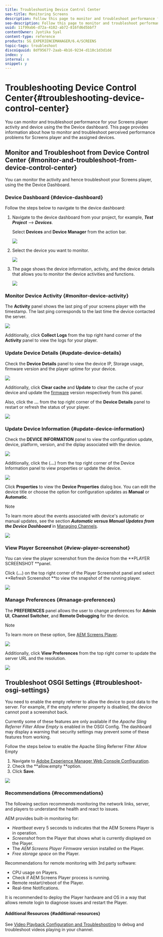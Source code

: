 ```yaml
---
title: Troubleshooting Device Control Center
seo-title: Monitoring Screens
description: Follow this page to monitor and troubleshoot performance for your Screens player activity and device using the the Device dashboard.
seo-description: Follow this page to monitor and troubleshoot performance for your Screens player activity and device using the the Device dashboard.
uuid: 11f99ab6-d72a-4102-ab72-816fd6d5bbf7
contentOwner: Jyotika Syal
content-type: reference
products: SG_EXPERIENCEMANAGER/6.4/SCREENS
topic-tags: troubleshoot
discoiquuid: 8df95677-2aab-4b16-9234-d110c1d3d1dd
index: y
internal: n
snippet: y
---
```


# Troubleshooting Device Control Center{#troubleshooting-device-control-center}

You can monitor and troubleshoot performance for your Screens player activity and device using the the Device dashboard. This page provides information about how to monitor and troubleshoot perceived performance problems for Screens player and the assigned devices.

## Monitor and Troubleshoot from Device Control Center {#monitor-and-troubleshoot-from-device-control-center}

You can monitor the activity and hence troubleshoot your Screens player, using the the Device Dashboard.

### Device Dashboard {#device-dashboard}

Follow the steps below to navigate to the device dashboard:

1. Navigate to the device dashboard from your project, for example, ***Test Project*** --&gt; ***Devices***.

   Select **Devices** and **Device Manager** from the action bar.

   ![](assets/chlimage_1-51.png)

1. Select the device you want to monitor.

   ![](assets/chlimage_1-52.png)

1. The page shows the device information, activity, and the device details that allows you to monitor the device activities and functions.

   ![](assets/chlimage_1-53.png)

### Monitor Device Activity {#monitor-device-activity}

The **Activity** panel shows the last ping of your screens player with the timestamp. The last ping corresponds to the last time the device contacted the server.

![](assets/chlimage_1-54.png)

Additionally, click **Collect Logs** from the top right hand corner of the **Activity** panel to view the logs for your player.

### Update Device Details {#update-device-details}

Check the **Device Details** panel to view the device IP, Storage usage, firmware version and the player uptime for your device.

![](assets/chlimage_1-55.png)

Additionally, click **Clear cache** and **Update** to clear the cache of your device and update the [firmware](../../screens/using/screens-glossary.md) version respectively from this panel.

Also, click the **...** from the top right corner of the **Device Details** panel to restart or refresh the status of your player.

![](assets/chlimage_1-56.png) 

### Update Device Information {#update-device-information}

Check the **DEVICE INFORMATION** panel to view the configuration update, device, platform, version, and the diplay associated with the device.

![](assets/chlimage_1-57.png)

Additionally, click the (**...**) from the top right corner of the Device Information panel to view properties or update the device.

![](assets/chlimage_1-58.png)

Click **Properties** to view the **Device Properties** dialog box. You can edit the device title or choose the option for configuration updates as **Manual** or **Automatic**.

>[!NOTE]
>
>To learn more about the events associated with device's automatic or manual updates, see the section ***Automatic versus Manual Updates from the Device Dashboard*** in [Managing Channels](../../screens/using/managing-channels.md).

![](assets/chlimage_1-59.png) 

### View Player Screenshot {#view-player-screenshot}

You can view the player screenshot from the device from the **PLAYER SCREENSHOT **panel.

Click (**...**) on the top right corner of the Player Screenshot panel and select **Refresh Screenshot **to view the snapshot of the running player.

![](assets/chlimage_1-60.png) 

### Manage Preferences {#manage-preferences}

The **PREFERENCES** panel allows the user to change preferences for **Admin UI**, **Channel Switcher**, and **Remote Debugging** for the device.

>[!NOTE]
>
>To learn more on these option, See [AEM Screens Player](../../sites/authoring/using/working-with-screens-player.md).

![](assets/chlimage_1-61.png)

Additionally, click **View Preferences** from the top right corner to update the server URL and the resolution.

![](assets/chlimage_1-62.png) 

## Troubleshoot OSGI Settings {#troubleshoot-osgi-settings}

You need to enable the empty referrer to allow the device to post data to the server. For example, if the empty referrer property is disabled, the device cannot post a screenshot back.

Currently some of these features are only available if the *Apache Sling Referrer Filter Allow Empty* is enabled in the OSGI Config. The dashboard may display a warning that security settings may prevent some of these features from working.

Follow the steps below to enable the Apache Sling Referrer Filter Allow Empty

1. Navigate to [Adobe Experience Manager Web Console Configuration](http://localhost:4502/system/console/configMgr/org.apache.sling.security.impl.ReferrerFilter).
1. Check the **allow.empty **option.
1. Click **Save**.

![](assets/chlimage_1-63.png) 

### Recommendations {#recommendations}

The following section recommends monitoring the network links, server, and players to understand the health and react to issues.

AEM provides built-in monitoring for:

* *Heartbeat* every 5 seconds to indicates that the AEM Screens Player is in operation.
* *Screenshot* from the Player that shows what is currently displayed on the Player.
* The *AEM Screens Player Firmware* version installed on the Player.
* *Free storage space* on the Player.

Recommendations for remote monitoring with 3rd party software:

* CPU usage on Players.
* Check if AEM Screens Player process is running.
* Remote restart/reboot of the Player.
* Real-time Notifications.

It is recommended to deploy the Player hardware and OS in a way that allows remote login to diagnose issues and restart the Player.

#### Additional Resources {#additional-resources}

See [Video Playback Configuration and Troubleshooting](../../screens/using/troubleshoot-videos.md) to debug and troubleshoot videos playing in your channel.
